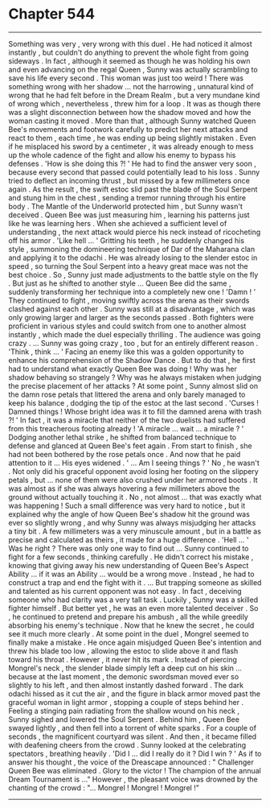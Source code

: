 
# Chapter 544


---

Something was very , very wrong with this duel . He had noticed it almost instantly , but couldn't do anything to prevent the whole fight from going sideways . In fact , although it seemed as though he was holding his own and even advancing on the regal Queen , Sunny was actually scrambling to save his life every second .
This woman was just too weird !
There was something wrong with her shadow … not the harrowing , unnatural kind of wrong that he had felt before in the Dream Realm , but a very mundane kind of wrong which , nevertheless , threw him for a loop .
It was as though there was a slight disconnection between how the shadow moved and how the woman casting it moved . More than that , although Sunny watched Queen Bee's movements and footwork carefully to predict her next attacks and react to them , each time , he was ending up being slightly mistaken .
Even if he misplaced his sword by a centimeter , it was already enough to mess up the whole cadence of the fight and allow his enemy to bypass his defenses .
'How is she doing this ?! '
He had to find the answer very soon , because every second that passed could potentially lead to his loss .
Sunny tried to deflect an incoming thrust , but missed by a few millimeters once again . As the result , the swift estoc slid past the blade of the Soul Serpent and stung him in the chest , sending a tremor running through his entire body . The Mantle of the Underworld protected him , but Sunny wasn't deceived .
Queen Bee was just measuring him , learning his patterns just like he was learning hers . When she achieved a sufficient level of understanding , the next attack would pierce his neck instead of ricocheting off his armor .
'Like hell … '
Gritting his teeth , he suddenly changed his style , summoning the domineering technique of Dar of the Maharana clan and applying it to the odachi . He was already losing to the slender estoc in speed , so turning the Soul Serpent into a heavy great mace was not the best choice . So , Sunny just made adjustments to the battle style on the fly .
But just as he shifted to another style … Queen Bee did the same , suddenly transforming her technique into a completely new one !
'Damn ! '
They continued to fight , moving swiftly across the arena as their swords clashed against each other . Sunny was still at a disadvantage , which was only growing larger and larger as the seconds passed . Both fighters were proficient in various styles and could switch from one to another almost instantly , which made the duel especially thrilling .
The audience was going crazy .
... Sunny was going crazy , too , but for an entirely different reason .
'Think , think … '
Facing an enemy like this was a golden opportunity to enhance his comprehension of the Shadow Dance . But to do that , he first had to understand what exactly Queen Bee was doing !
Why was her shadow behaving so strangely ? Why was he always mistaken when judging the precise placement of her attacks ?
At some point , Sunny almost slid on the damn rose petals that littered the arena and only barely managed to keep his balance , dodging the tip of the estoc at the last second .
'Curses ! Damned things ! Whose bright idea was it to fill the damned arena with trash ?! '
In fact , it was a miracle that neither of the two duelists had suffered from this treacherous footing already !
'A miracle … wait ... a miracle ? '
Dodging another lethal strike , he shifted from balanced technique to defense and glanced at Queen Bee's feet again .
From start to finish , she had not been bothered by the rose petals once .
And now that he paid attention to it …
His eyes widened .
' ... Am I seeing things ? '
No , he wasn't .
Not only did his graceful opponent avoid losing her footing on the slippery petals , but … none of them were also crushed under her armored boots .
It was almost as if she was always hovering a few millimeters above the ground without actually touching it .
No , not almost … that was exactly what was happening !
Such a small difference was very hard to notice , but it explained why the angle of how Queen Bee's shadow hit the ground was ever so slightly wrong , and why Sunny was always misjudging her attacks a tiny bit .
A few millimeters was a very minuscule amount , but in a battle as precise and calculated as theirs , it made for a huge difference .
'Hell … '
Was he right ?
There was only one way to find out …
Sunny continued to fight for a few seconds , thinking carefully . He didn't correct his mistake , knowing that giving away his new understanding of Queen Bee's Aspect Ability … if it was an Ability … would be a wrong move .
Instead , he had to construct a trap and end the fight with it .
… But trapping someone as skilled and talented as his current opponent was not easy . In fact , deceiving someone who had clarity was a very tall task .
Luckily , Sunny was a skilled fighter himself . But better yet , he was an even more talented deceiver . So , he continued to pretend and prepare his ambush , all the while greedily absorbing his enemy's technique . Now that he knew the secret , he could see it much more clearly .
At some point in the duel , Mongrel seemed to finally make a mistake . He once again misjudged Queen Bee's intention and threw his blade too low , allowing the estoc to slide above it and flash toward his throat .
However , it never hit its mark . Instead of piercing Mongrel's neck , the slender blade simply left a deep cut on his skin … because at the last moment , the demonic swordsman moved ever so slightly to his left , and then almost instantly dashed forward .
The dark odachi hissed as it cut the air , and the figure in black armor moved past the graceful woman in light armor , stopping a couple of steps behind her .
Feeling a stinging pain radiating from the shallow wound on his neck , Sunny sighed and lowered the Soul Serpent .
Behind him , Queen Bee swayed lightly , and then fell into a torrent of white sparks .
For a couple of seconds , the magnificent courtyard was silent .
And then , it became filled with deafening cheers from the crowd .
Sunny looked at the celebrating spectators , breathing heavily .
'Did I … did I really do it ? Did I win ? '
As if to answer his thought , the voice of the Dreascape announced :
" Challenger Queen Bee was eliminated . Glory to the victor ! The champion of the annual Dream Tournament is …"
However , the pleasant voice was drowned by the chanting of the crowd :
"... Mongrel ! Mongrel ! Mongrel !"

---

